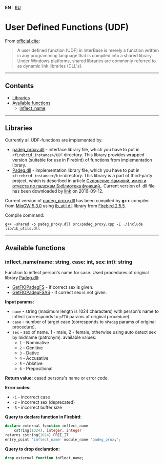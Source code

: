 **EN** | [RU][]

User Defined Functions (UDF)
============================

From [official cite][firebird]:
> A user defined function (UDF) in InterBase is merely a function written in any programming language that is compiled into a shared library.
Under Windows platforms, shared libraries are commonly referred to as dynamic link libraries (DLL's).

--------------------------------------------------------------------------------


Contents
--------
- [Libraries](#Libraries)
- [Available functions](#Available-functions)
    - [inflect_name](#inflect_namename-string-case-int-sex-int-string)

--------------------------------------------------------------------------------


Libraries
---------

Currently all UDF-functions are implemented by:

- [padeg_proxy.dll][] - interface library file, which you have to put in `<firebrid_instance>/UDF` directory.
This library provides wrapped version (suitable for use in Firebird) of functions from implementation library.
- [Padeg.dll][] - implementation library file, which you have to put in `<firebrid_instance>/bin` directory.
This library is a part of third-party project, which is described in article
[Склонение фамилий, имен и отчеств по падежам Библиотека функций.][padeg_source].
Current version of .dll file has been downloaded by [link](http://www.delphikingdom.ru/zip/Padeg.zip) on 2016-09-12.

Current version of [padeg_proxy.dll][] has been compiled by **g++** compiler from [MinGW 5.3.0][mingw]
using [ib_util.dll][] library from [Firebird 2.5.5][firebird].

Compile command:

```shell
g++ -shared -o padeg_proxy.dll src/padeg_proxy.cpp -I ./include lib/ib_utils.dll
```

--------------------------------------------------------------------------------


Available functions
-------------------

### inflect_name(name: string, case: int, sex: int): string

Function to inflect person's name for case.
Used procedures of original library [Padeg.dll][]:

- [GetFIOPadegFS][]  - if correct sex is given.
- [GetFIOPadegFSAS][] - if correct sex is not given.

**Input params:**

- `name` - string (maximum length is 1024 characters) with person's name to inflect (corresponds to `pFIO` params of original procedure).
- `case` - number of target case (corresponds to `nPadeg` params of original procedure).
- `sex` - sex of name. 1 - male, 2 - female, otherwise using auto detect sex by midname (patronym).
available values:
    - `1` - Nominative
    - `2` - Genitive
    - `3` - Dative
    - `4` - Accusative
    - `5` - Ablative
    - `6` - Prepositional

**Return value:** cased persons's name or error code.

**Error codes:**

- `-1` - incorrect case
- `-2` - incorrect sex (deprecated)
- `-3` - incorrect buffer size


**Query to declare function in Firebird:**

```sql
declare external function inflect_name
    cstring(1024), integer, integer
returns cstring(1024) FREE_IT
entry_point 'inflect_name' module_name 'padeg_proxy';
```

**Query to drop declaration:**
```sql
drop external function inflect_name;
```



[padeg_proxy.dll]: ./lib/padeg_proxy.dll
[Padeg.dll]: ./lib/Padeg.dll
[ib_util.dll]: ./lib/ib_util.dll
[mingw]: http://www.mingw.org/
[firebird]: http://www.firebirdsql.org/
[padeg_source]: http://www.delphikingdom.ru/asp/viewitem.asp?UrlItem=/mastering/poligon/webpadeg.htm#SubHeader_1762079927060
[GetFIOPadegFS]: http://www.delphikingdom.ru/asp/viewitem.asp?UrlItem=/mastering/poligon/webpadeg.htm#SubHeader_1714557337758
[GetFIOPadegFSAS]: http://www.delphikingdom.ru/asp/viewitem.asp?UrlItem=/mastering/poligon/webpadeg.htm#SubHeader_172811950154

[RU]: README_ru.md